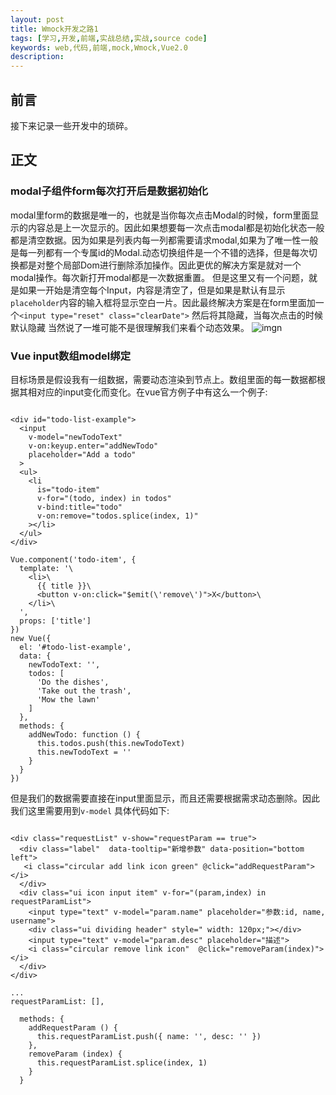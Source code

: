 ```yaml
---
layout: post
title: Wmock开发之路1
tags: [学习,开发,前端,实战总结,实战,source code]
keywords: web,代码,前端,mock,Wmock,Vue2.0
description: 
---
```


## 前言

接下来记录一些开发中的琐碎。

## 正文

### modal子组件form每次打开后是数据初始化
modal里form的数据是唯一的，也就是当你每次点击Modal的时候，form里面显示的内容总是上一次显示的。因此如果想要每一次点击modal都是初始化状态一般都是清空数据。因为如果是列表内每一列都需要请求modal,如果为了唯一性一般是每一列都有一个专属id的Modal.动态切换组件是一个不错的选择，但是每次切换都是对整个局部Dom进行删除添加操作。因此更优的解决方案是就对一个modal操作。每次新打开modal都是一次数据重置。
但是这里又有一个问题，就是如果一开始是清空每个Input，内容是清空了，但是如果是默认有显示`placeholder`内容的输入框将显示空白一片。因此最终解决方案是在form里面加一个`<input type="reset" class="clearDate">` 然后将其隐藏，当每次点击的时候默认隐藏
当然说了一堆可能不是很理解我们来看个动态效果。
![imgn](http://haoqiao.qiniudn.com/wmock2_1.gif)

### Vue input数组model绑定
目标场景是假设我有一组数据，需要动态渲染到节点上。数组里面的每一数据都根据其相对应的input变化而变化。在vue官方例子中有这么一个例子:

```

<div id="todo-list-example">
  <input
    v-model="newTodoText"
    v-on:keyup.enter="addNewTodo"
    placeholder="Add a todo"
  >
  <ul>
    <li
      is="todo-item"
      v-for="(todo, index) in todos"
      v-bind:title="todo"
      v-on:remove="todos.splice(index, 1)"
    ></li>
  </ul>
</div>

Vue.component('todo-item', {
  template: '\
    <li>\
      {{ title }}\
      <button v-on:click="$emit(\'remove\')">X</button>\
    </li>\
  ',
  props: ['title']
})
new Vue({
  el: '#todo-list-example',
  data: {
    newTodoText: '',
    todos: [
      'Do the dishes',
      'Take out the trash',
      'Mow the lawn'
    ]
  },
  methods: {
    addNewTodo: function () {
      this.todos.push(this.newTodoText)
      this.newTodoText = ''
    }
  }
})

```

但是我们的数据需要直接在input里面显示，而且还需要根据需求动态删除。因此我们这里需要用到`v-model` 具体代码如下:

```

<div class="requestList" v-show="requestParam == true">
  <div class="label"  data-tooltip="新增参数" data-position="bottom left">
   <i class="circular add link icon green" @click="addRequestParam"></i>
  </div>
  <div class="ui icon input item" v-for="(param,index) in requestParamList">
    <input type="text" v-model="param.name" placeholder="参数:id, name, username">
    <div class="ui dividing header" style=" width: 120px;"></div>
    <input type="text" v-model="param.desc" placeholder="描述">
    <i class="circular remove link icon"  @click="removeParam(index)"></i>
  </div>
</div>

...
requestParamList: [],
  
  methods: {
    addRequestParam () {
      this.requestParamList.push({ name: '', desc: '' })
    },
    removeParam (index) {
      this.requestParamList.splice(index, 1)
    }
  }
    
```


 


